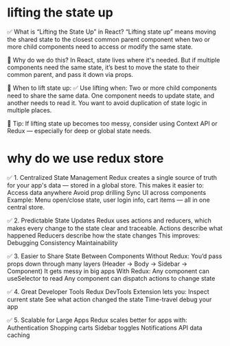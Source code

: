 # lifting the state up
✅ What is “Lifting the State Up” in React?
“Lifting state up” means moving the shared state to the closest common parent component when two or more child components need to access or modify the same state.

🧠 Why do we do this?
In React, state lives where it's needed. But if multiple components need the same state, it’s best to move the state to their common parent, and pass it down via props.

🔄 When to lift state up:
✅ Use lifting when:
Two or more child components need to share the same data.
One component needs to update state, and another needs to read it.
You want to avoid duplication of state logic in multiple places.

🔧 Tip:
If lifting state up becomes too messy, consider using Context API or Redux — especially for deep or global state needs.

# why do we use redux store
✅ 1. Centralized State Management
Redux creates a single source of truth for your app's data — stored in a global store. This makes it easier to:
Access data anywhere
Avoid prop drilling
Sync UI across components
Example:
Menu open/close state, user login info, cart items — all in one central store.

✅ 2. Predictable State Updates
Redux uses actions and reducers, which makes every change to the state clear and traceable.
Actions describe what happened
Reducers describe how the state changes
This improves:
Debugging
Consistency
Maintainability

✅ 3. Easier to Share State Between Components
Without Redux:
You’d pass props down through many layers (Header → Body → Sidebar → Component)
It gets messy in big apps
With Redux:
Any component can useSelector to read
Any component can dispatch actions to change state

✅ 4. Great Developer Tools
Redux DevTools Extension lets you:
Inspect current state
See what action changed the state
Time-travel debug your app

✅ 5. Scalable for Large Apps
Redux scales better for apps with:
Authentication
Shopping carts
Sidebar toggles
Notifications
API data caching

